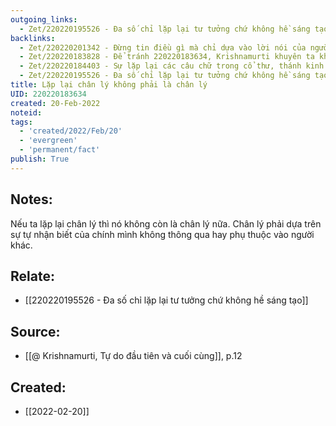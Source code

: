 ```yaml
---
outgoing_links:
  - Zet/220220195526 - Đa số chỉ lặp lại tư tưởng chứ không hề sáng tạo
backlinks:
  - Zet/220220201342 - Đừng tin điều gì mà chỉ dựa vào lời nói của người khác
  - Zet/220220183828 - Để tránh 220220183634, Krishnamurti khuyên ta không nên đọc kinh văn nào
  - Zet/220220184403 - Sự lặp lại các câu chữ trong cổ thư, thánh kinh không mang lại lợi ích gì
  - Zet/220220195526 - Đa số chỉ lặp lại tư tưởng chứ không hề sáng tạo
title: Lặp lại chân lý không phải là chân lý
UID: 220220183634
created: 20-Feb-2022
noteid:
tags:
  - 'created/2022/Feb/20'
  - 'evergreen'
  - 'permanent/fact'
publish: True
---
```

## Notes:
Nếu ta lặp lại chân lý thì nó không còn là chân lý nữa. Chân lý phải dựa trên sự tự nhận biết của chính mình không thông qua hay phụ thuộc vào người khác.

## Relate:
- [[220220195526 - Đa số chỉ lặp lại tư tưởng chứ không hề sáng tạo]]

## Source:
- [[@ Krishnamurti, Tự do đầu tiên và cuối cùng]], p.12




## Created:
- [[2022-02-20]]
